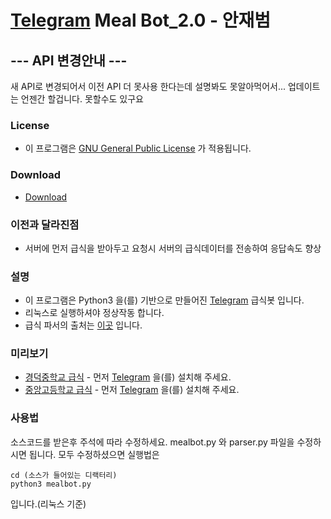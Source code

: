 # [Telegram](https://telegram.org/) Meal Bot_2.0 - 안재범

## --- API 변경안내 ---

새 API로 변경되어서 이전 API 더 못사용 한다는데 설명봐도 못알아먹어서...
업데이트는 언젠간 할겁니다. 못할수도 있구요

### License

  * 이 프로그램은 [GNU General Public License](https://www.gnu.org/licenses/licenses.html) 가 적용됩니다.

### Download

* [Download](https://github.com/NewPremium/Telegram_mealbot_KDMS_2.0/archive/master.zip)

### 이전과 달라진점

* 서버에 먼저 급식을 받아두고 요청시 서버의 급식데이터를 전송하여 응답속도 향상

### 설명

* 이 프로그램은 Python3 을(를) 기반으로 만들어진 [Telegram](https://telegram.org/) 급식봇 입니다.
* 리눅스로 실행하셔야 정상작동 합니다.
* 급식 파서의 출처는 [이곳](https://github.com/M4ndU/school_meal_parser_python) 입니다.
    

### 미리보기

* [경덕중학교 급식](https://t.me/kdmsmealbot) - 먼저 [Telegram](https://telegram.org/) 을(를) 설치해 주세요.
* [중앙고등학교 급식](https://t.me/jungangbot) - 먼저 [Telegram](https://telegram.org/) 을(를) 설치해 주세요.

### 사용법

소스코드를 받은후 주석에 따라 수정하세요.
mealbot.py 와 parser.py 파일을 수정하시면 됩니다.
모두 수정하셨으면 실행법은
```
cd (소스가 들어있는 디랙터리)
python3 mealbot.py
```
입니다.(리눅스 기준)
